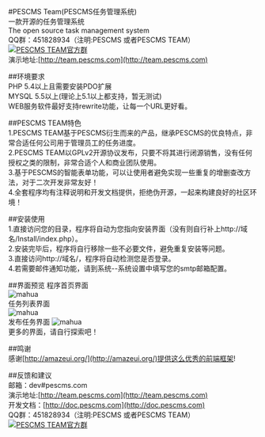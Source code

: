 #PESCMS Team(PESCMS任务管理系统)  
一款开源的任务管理系统  
The open source task management system  
QQ群：451828934（注明:PESCMS 或者PESCMS TEAM） <a target="_blank" href="http://shang.qq.com/wpa/qunwpa?idkey=70b9d382c5751b7b64117191a71d083fbab885f1fb7c009f0dc427851300be3a"><img border="0" src="http://pub.idqqimg.com/wpa/images/group.png" alt="PESCMS TEAM官方群" title="PESCMS TEAM官方群"></a>  
演示地址:[http://team.pescms.com](http://team.pescms.com)  
  
##环境要求  
PHP 5.4以上且需要安装PDO扩展  
MYSQL 5.5以上(理论上5.1以上都支持，暂无测试)  
WEB服务软件最好支持rewrite功能，让每一个URL更好看。  
  
##PESCMS TEAM特色  
1.PESCMS TEAM基于PESCMS衍生而来的产品，继承PESCMS的优良特点，非常合适任何公司用于管理员工的任务进度。  
2.PESCMS TEAM以GPLv2开源协议发布，只要不将其进行闭源销售，没有任何授权之类的限制，非常合适个人和商业团队使用。  
3.基于PESCMS的智能表单功能，可以让使用者避免实现一些重复的增删查改方法，对于二次开发非常友好！  
4.全套程序均有注释说明和开发文档提供，拒绝伪开源，一起来构建良好的社区环境！  
  
##安装使用  
1.直接访问您的目录，程序将自动为您指向安装界面（没有则自行补上http://域名/Install/index.php）。  
2.安装完毕后，程序将自行移除一些不必要文件，避免重复安装等问题。  
3.直接访问http://域名/，程序将自动检测您是否登录。  
4.若需要邮件通知功能，请到系统--系统设置中填写您的smtp邮箱配置。  
  
##界面预览
程序首页界面  
 ![mahua](http://ww3.sinaimg.cn/large/d2d33fbfgw1erb7f7c1f7j21kw0vj0z8.jpg)  
任务列表界面  
 ![mahua](http://ww4.sinaimg.cn/large/d2d33fbfgw1erb7eqojw1j21kw0r2wp2.jpg)  
发布任务界面
 ![mahua](http://ww2.sinaimg.cn/large/d2d33fbfgw1erb7eopla2j21kw1hadn0.jpg)  
更多的界面，请自行探索吧！  
  
##鸣谢  
感谢[http://amazeui.org/](http://amazeui.org/)提供这么优秀的前端框架!  
  
##反馈和建议  
邮箱：dev#pescms.com  
演示地址:[http://team.pescms.com](http://team.pescms.com)  
开发文档：[http://doc.pescms.com](http://doc.pescms.com)  
QQ群：451828934（注明:PESCMS 或者PESCMS TEAM） <a target="_blank" href="http://shang.qq.com/wpa/qunwpa?idkey=70b9d382c5751b7b64117191a71d083fbab885f1fb7c009f0dc427851300be3a"><img border="0" src="http://pub.idqqimg.com/wpa/images/group.png" alt="PESCMS TEAM官方群" title="PESCMS TEAM官方群"></a> 
